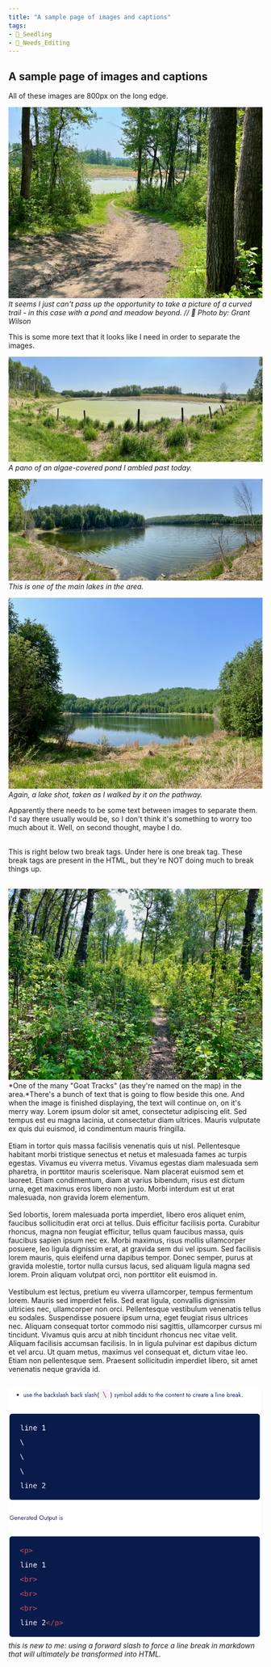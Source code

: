 ```yaml
---
title: "A sample page of images and captions"
tags: 
- 🌱_Seedling
- 🧹_Needs_Editing
---
```

## A sample page of images and captions

All of these images are 800px on the long edge. 

![](notes/images/IMG_0759.jpg)*It seems I just can't pass up the opportunity to take a picture of a curved trail - in this case with a pond and meadow beyond. // 📸 Photo by: Grant Wilson*

This is some more text that it looks like I need in order to separate the images.

![](notes/images/IMG_0760.jpg)*A pano of an algae-covered pond I ambled past today.*

![](notes/images/IMG_0762.jpg)*This is one of the main lakes in the area.*


![](notes/images/IMG_0763.jpg)*Again, a lake shot, taken as I walked by it on the pathway.*

Apparently there needs to be some text between images to separate them. I'd say there usually would be, so I don't think it's something to worry too much about it. Well, on second thought, maybe I do. 
<br/><br/>

This is right below two break tags. Under here is one break tag. These break tags are present in the HTML, but they're NOT doing much to break things up.
<br/><br/>


![](notes/images/Goat%20Track.jpg#right50)*One of the many "Goat Tracks" (as they're named on the map) in the area.*There's a bunch of text that is going to flow beside this one. And when the image is finished displaying, the text will continue on, on it's merry way. Lorem ipsum dolor sit amet, consectetur adipiscing elit. Sed tempus est eu magna lacinia, ut consectetur diam ultrices. Mauris vulputate ex quis dui euismod, id condimentum mauris fringilla. 
<br/><br/>
Etiam in tortor quis massa facilisis venenatis quis ut nisl. Pellentesque habitant morbi tristique senectus et netus et malesuada fames ac turpis egestas. Vivamus eu viverra metus. Vivamus egestas diam malesuada sem pharetra, in porttitor mauris scelerisque. Nam placerat euismod sem et laoreet. Etiam condimentum, diam at varius bibendum, risus est dictum urna, eget maximus eros libero non justo. Morbi interdum est ut erat malesuada, non gravida lorem elementum. 
<br/><br/>
Sed lobortis, lorem malesuada porta imperdiet, libero eros aliquet enim, faucibus sollicitudin erat orci at tellus. Duis efficitur facilisis porta. Curabitur rhoncus, magna non feugiat efficitur, tellus quam faucibus massa, quis faucibus sapien ipsum nec ex. Morbi maximus, risus mollis ullamcorper posuere, leo ligula dignissim erat, at gravida sem dui vel ipsum. Sed facilisis lorem mauris, quis eleifend urna dapibus tempor. Donec semper, purus at gravida molestie, tortor nulla cursus lacus, sed aliquam ligula magna sed lorem. Proin aliquam volutpat orci, non porttitor elit euismod in.
<br/><br/>
Vestibulum est lectus, pretium eu viverra ullamcorper, tempus fermentum lorem. Mauris sed imperdiet felis. Sed erat ligula, convallis dignissim ultricies nec, ullamcorper non orci. Pellentesque vestibulum venenatis tellus eu sodales. Suspendisse posuere ipsum urna, eget feugiat risus ultrices nec. Aliquam consequat tortor commodo nisi sagittis, ullamcorper cursus mi tincidunt. Vivamus quis arcu at nibh tincidunt rhoncus nec vitae velit. Aliquam facilisis accumsan facilisis. In in ligula pulvinar est dapibus dictum et vel arcu. Ut quam metus, maximus vel consequat et, dictum vitae leo. Etiam non pellentesque sem. Praesent sollicitudin imperdiet libero, sit amet venenatis neque gravida id.
<br/><br/>

![](notes/images/How_to_add_a_blank_line_or_line_break_to_markdown_content__github_and_bitbucket_example.png)*this is new to me: using a forward slash to force a line break in markdown that will ultimately be transformed into HTML.*